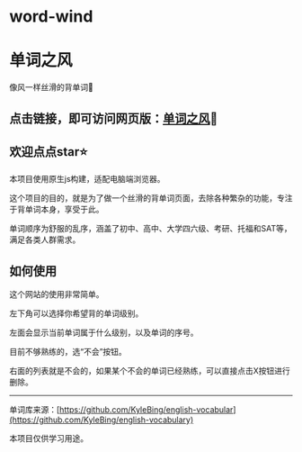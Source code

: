 # word-wind

# 单词之风

像风一样丝滑的背单词🎨

## 点击链接，即可访问网页版：[单词之风](https://word-wind.pages.dev/)🧭
## 欢迎点点star⭐

本项目使用原生js构建，适配电脑端浏览器。

这个项目的目的，就是为了做一个丝滑的背单词页面，去除各种繁杂的功能，专注于背单词本身，享受于此。

单词顺序为舒服的乱序，涵盖了初中、高中、大学四六级、考研、托福和SAT等，满足各类人群需求。

## 如何使用
这个网站的使用非常简单。

左下角可以选择你希望背的单词级别。

左面会显示当前单词属于什么级别，以及单词的序号。

目前不够熟练的，选“不会”按钮。

右面的列表就是不会的，如果某个不会的单词已经熟练，可以直接点击X按钮进行删除。

<hr>

单词库来源：[https://github.com/KyleBing/english-vocabular](https://github.com/KyleBing/english-vocabulary)

本项目仅供学习用途。
